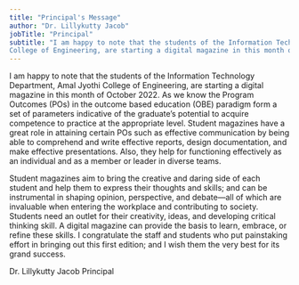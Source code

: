 ```yaml
---
title: "Principal's Message"
author: "Dr. Lillykutty Jacob"
jobTitle: "Principal"
subtitle: "I am happy to note that the students of the Information Technology Department, Amal Jyothi
College of Engineering, are starting a digital magazine in this month of October 2023."
---
```


I am happy to note that the students of the Information Technology Department, Amal Jyothi
College of Engineering, are starting a digital magazine in this month of October 2022.
As we know the Program Outcomes (POs) in the outcome based education (OBE) paradigm form a
set of parameters indicative of the graduate’s potential to acquire competence to practice at the
appropriate level. Student magazines have a great role in attaining certain POs such as effective
communication by being able to comprehend and write effective reports, design documentation,
and make effective presentations. Also, they help for functioning effectively as an individual and as a
member or leader in diverse teams.

Student magazines aim to bring the creative and daring side of each student and help them to
express their thoughts and skills; and can be instrumental in shaping opinion, perspective, and
debate—all of which are invaluable when entering the workplace and contributing to society.
Students need an outlet for their creativity, ideas, and developing critical thinking skill. A digital
magazine can provide the basis to learn, embrace, or refine these skills.
I congratulate the staff and students who put painstaking effort in bringing out this first edition; and
I wish them the very best for its grand success.

Dr. Lillykutty Jacob
Principal
